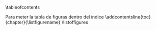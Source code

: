\tableofcontents

Para meter la tabla de figuras dentro del índice
\addcontentsline{toc}{chapter}{\listfigurename}
\listoffigures
